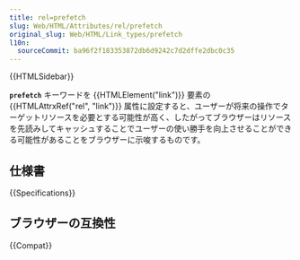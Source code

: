 ```yaml
---
title: rel=prefetch
slug: Web/HTML/Attributes/rel/prefetch
original_slug: Web/HTML/Link_types/prefetch
l10n:
  sourceCommit: ba96f2f183353872db6d9242c7d2dffe2dbc0c35
---
```


{{HTMLSidebar}}

**`prefetch`** キーワードを {{HTMLElement("link")}} 要素の {{HTMLAttrxRef("rel", "link")}} 属性に設定すると、ユーザーが将来の操作でターゲットリソースを必要とする可能性が高く、したがってブラウザーはリソースを先読みしてキャッシュすることでユーザーの使い勝手を向上させることができる可能性があることをブラウザーに示唆するものです。

## 仕様書

{{Specifications}}

## ブラウザーの互換性

{{Compat}}
